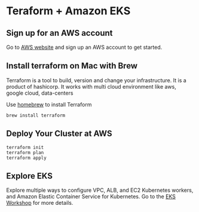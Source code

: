 # Teraform + Amazon EKS

## Sign up for an AWS account

Go to [AWS website](https://aws.amazon.com/) and sign up an AWS account to get started. 

## Install terraform on Mac with Brew

Terraform is a tool to build, version and change your infrastructure. It is a product of hashicorp. It works with multi cloud environment like aws, google cloud, data-centers

Use [homebrew](https://brew.sh/) to install Terraform 

```
brew install terraform
```

## Deploy Your Cluster at AWS

```
terraform init
terraform plan
terraform apply
```

## Explore EKS

Explore multiple ways to configure VPC, ALB, and EC2 Kubernetes workers, and Amazon Elastic Container Service for Kubernetes. Go to the [EKS Workshop](https://eksworkshop.com/) for more details.